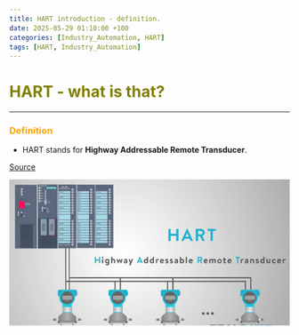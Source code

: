 ```yaml
---
title: HART introduction - definition.
date: 2025-05-29 01:10:00 +100
categories: [Industry_Automation, HART]
tags: [HART, Industry_Automation]
---
```


# <span style="color:olive">HART - what is that?</span> 
---

### <span style="color:orange">Definition</span> 

- HART stands for <b>Highway Addressable Remote Transducer</b>.
 

 [Source](https://www.realpars.com/blog/hart-protocol)

![localImage](/assets/images/industry_automation/HART_schema1.png)